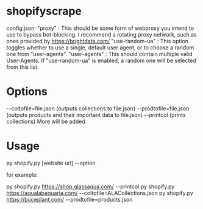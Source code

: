 # shopifyscrape
config.json:
"proxy" : This should be some form of webproxy you intend to use to bypass bot-blocking. I recommend a rotating proxy network, such as ones provided by https://brightdata.com/
"use-random-ua" : This option toggles whether to use a single, default user agent, or to choose a random one from "user-agents".
"user-agents" : This should contain multiple valid User-Agents. If "use-random-ua" is enabled, a random one will be selected from this list.

# Options
--coltofile=file.json (outputs collections to file.json)
--prodtofile=file.json (outputs products and their important data to file.json)
--printcol (prints collections)
More will be added.
# Usage
py shopify.py [website url] --option

for example:

py shopify.py https://shop.glassaqua.com/ --printcol
py shopify.py https://aqualabaquaria.com/ --coltofile=ALACollections.json
py shopify.py https://buceplant.com/ --prodtofile=products.json



